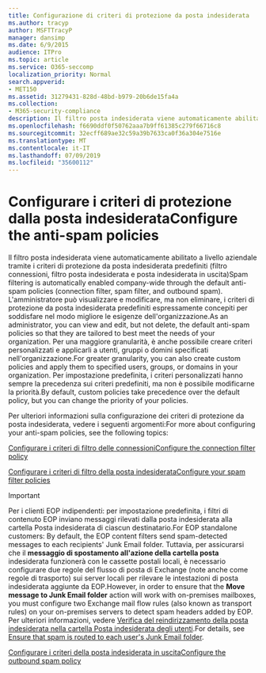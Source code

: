 ```yaml
---
title: Configurazione di criteri di protezione da posta indesiderata
ms.author: tracyp
author: MSFTTracyP
manager: dansimp
ms.date: 6/9/2015
audience: ITPro
ms.topic: article
ms.service: O365-seccomp
localization_priority: Normal
search.appverid:
- MET150
ms.assetid: 31279431-828d-48bd-b979-20b6de15fa4a
ms.collection:
- M365-security-compliance
description: Il filtro posta indesiderata viene automaticamente abilitato a livello aziendale tramite i criteri di protezione da posta indesiderata predefiniti (filtro connessioni, filtro posta indesiderata e posta indesiderata in uscita) L'amministratore può visualizzare e modificare, ma non eliminare, i criteri di protezione da posta indesiderata predefiniti espressamente concepiti per soddisfare nel modo migliore le esigenze dell'organizzazione. Per una maggiore granularità, è anche possibile creare criteri personalizzati e applicarli a utenti, gruppi o domini specificati nell'organizzazione. Per impostazione predefinita, i criteri personalizzati hanno sempre la precedenza sui criteri predefiniti, ma non è possibile modificarne la priorità.
ms.openlocfilehash: f6690ddf0f50762aaa7b9ff61385c279f66716c8
ms.sourcegitcommit: 32ecff689ae32c59a39b7633ca0f36a304e7516e
ms.translationtype: MT
ms.contentlocale: it-IT
ms.lasthandoff: 07/09/2019
ms.locfileid: "35600112"
---
```

# <a name="configure-the-anti-spam-policies"></a><span data-ttu-id="e99e5-106">Configurare i criteri di protezione dalla posta indesiderata</span><span class="sxs-lookup"><span data-stu-id="e99e5-106">Configure the anti-spam policies</span></span>

<span data-ttu-id="e99e5-107">Il filtro posta indesiderata viene automaticamente abilitato a livello aziendale tramite i criteri di protezione da posta indesiderata predefiniti (filtro connessioni, filtro posta indesiderata e posta indesiderata in uscita)</span><span class="sxs-lookup"><span data-stu-id="e99e5-107">Spam filtering is automatically enabled company-wide through the default anti-spam policies (connection filter, spam filter, and outbound spam).</span></span> <span data-ttu-id="e99e5-108">L'amministratore può visualizzare e modificare, ma non eliminare, i criteri di protezione da posta indesiderata predefiniti espressamente concepiti per soddisfare nel modo migliore le esigenze dell'organizzazione.</span><span class="sxs-lookup"><span data-stu-id="e99e5-108">As an administrator, you can view and edit, but not delete, the default anti-spam policies so that they are tailored to best meet the needs of your organization.</span></span> <span data-ttu-id="e99e5-109">Per una maggiore granularità, è anche possibile creare criteri personalizzati e applicarli a utenti, gruppi o domini specificati nell'organizzazione.</span><span class="sxs-lookup"><span data-stu-id="e99e5-109">For greater granularity, you can also create custom policies and apply them to specified users, groups, or domains in your organization.</span></span> <span data-ttu-id="e99e5-110">Per impostazione predefinita, i criteri personalizzati hanno sempre la precedenza sui criteri predefiniti, ma non è possibile modificarne la priorità.</span><span class="sxs-lookup"><span data-stu-id="e99e5-110">By default, custom policies take precedence over the default policy, but you can change the priority of your policies.</span></span> 
  
<span data-ttu-id="e99e5-111">Per ulteriori informazioni sulla configurazione dei criteri di protezione da posta indesiderata, vedere i seguenti argomenti:</span><span class="sxs-lookup"><span data-stu-id="e99e5-111">For more about configuring your anti-spam policies, see the following topics:</span></span>
  
[<span data-ttu-id="e99e5-112">Configurare i criteri di filtro delle connessioni</span><span class="sxs-lookup"><span data-stu-id="e99e5-112">Configure the connection filter policy</span></span>](configure-the-connection-filter-policy.md)
  
[<span data-ttu-id="e99e5-113">Configurare i criteri di filtro della posta indesiderata</span><span class="sxs-lookup"><span data-stu-id="e99e5-113">Configure your spam filter policies</span></span>](configure-your-spam-filter-policies.md)
  
> [!IMPORTANT]
> <span data-ttu-id="e99e5-114">Per i clienti EOP indipendenti: per impostazione predefinita, i filtri di contenuto EOP inviano messaggi rilevati dalla posta indesiderata alla cartella Posta indesiderata di ciascun destinatario.</span><span class="sxs-lookup"><span data-stu-id="e99e5-114">For EOP standalone customers: By default, the EOP content filters send spam-detected messages to each recipients' Junk Email folder.</span></span> <span data-ttu-id="e99e5-115">Tuttavia, per assicurarsi che il **messaggio di spostamento all'azione della cartella posta** indesiderata funzionerà con le cassette postali locali, è necessario configurare due regole del flusso di posta di Exchange (note anche come regole di trasporto) sui server locali per rilevare le intestazioni di posta indesiderata aggiunte da EOP.</span><span class="sxs-lookup"><span data-stu-id="e99e5-115">However, in order to ensure that the **Move message to Junk Email folder** action will work with on-premises mailboxes, you must configure two Exchange mail flow rules (also known as transport rules) on your on-premises servers to detect spam headers added by EOP.</span></span> <span data-ttu-id="e99e5-116">Per ulteriori informazioni, vedere [Verifica del reindirizzamento della posta indesiderata nella cartella Posta indesiderata degli utenti](ensure-that-spam-is-routed-to-each-user-s-junk-email-folder.md).</span><span class="sxs-lookup"><span data-stu-id="e99e5-116">For details, see [Ensure that spam is routed to each user's Junk Email folder](ensure-that-spam-is-routed-to-each-user-s-junk-email-folder.md).</span></span> 
  
[<span data-ttu-id="e99e5-117">Configurare i criteri della posta indesiderata in uscita</span><span class="sxs-lookup"><span data-stu-id="e99e5-117">Configure the outbound spam policy</span></span>](configure-the-outbound-spam-policy.md)
  

